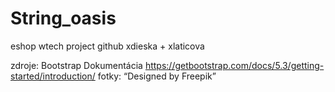 # String_oasis
 eshop
 wtech project github xdieska + xlaticova

zdroje: Bootstrap Dokumentácia https://getbootstrap.com/docs/5.3/getting-started/introduction/
fotky: “Designed by Freepik” 
